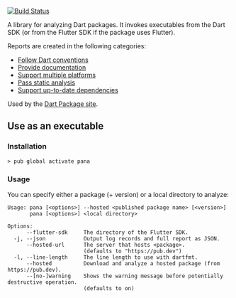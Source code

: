 [![Build Status](https://travis-ci.org/dart-lang/pana.svg?branch=master)](https://travis-ci.org/dart-lang/pana)

A library for analyzing Dart packages. It invokes executables from the Dart SDK
(or from the Flutter SDK if the package uses Flutter).

Reports are created in the following categories:

* [Follow Dart conventions](https://pub.dev/help/scoring#follow-dart-file-conventions)
* [Provide documentation](https://pub.dev/help/scoring#provide-documentation)
* [Support multiple platforms](https://pub.dev/help/scoring#support-multiple-platforms)
* [Pass static analysis](https://pub.dev/help/scoring#pass-static-analysis)
* [Support up-to-date dependencies](https://pub.dev/help/scoring#support-up-to-date-dependencies)

Used by the [Dart Package site](https://pub.dev/).

## Use as an executable

### Installation

```console
> pub global activate pana
```

### Usage

You can specify either a package (+ version) or a local directory to analyze:

```
Usage: pana [<options>] --hosted <published package name> [<version>]
       pana [<options>] <local directory>

Options:
      --flutter-sdk     The directory of the Flutter SDK.
  -j, --json            Output log records and full report as JSON.
      --hosted-url      The server that hosts <package>.
                        (defaults to "https://pub.dev")
  -l, --line-length     The line length to use with dartfmt.
      --hosted          Download and analyze a hosted package (from https://pub.dev).
      --[no-]warning    Shows the warning message before potentially destructive operation.
                        (defaults to on)
```
